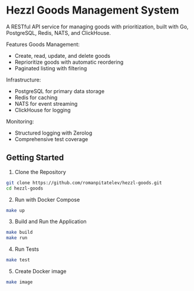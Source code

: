 # Hezzl Goods Management System
A RESTful API service for managing goods with prioritization, built with Go, PostgreSQL, Redis, NATS, and ClickHouse.

Features
Goods Management:
- Create, read, update, and delete goods
- Reprioritize goods with automatic reordering
- Paginated listing with filtering

Infrastructure:
- PostgreSQL for primary data storage
- Redis for caching
- NATS for event streaming
- ClickHouse for logging

Monitoring:
- Structured logging with Zerolog
- Comprehensive test coverage

## Getting Started

1. Clone the Repository
```bash
git clone https://github.com/romanpitatelev/hezzl-goods.git
cd hezzl-goods
```

2. Run with Docker Compose
```bash
make up
```

3. Build and Run the Application
```bash
make build
make run
```

4. Run Tests
```bash
make test
```

5. Create Docker image
```bash
make image
```
